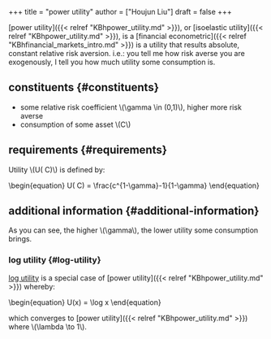 +++
title = "power utility"
author = ["Houjun Liu"]
draft = false
+++

[power utility]({{< relref "KBhpower_utility.md" >}}), or [isoelastic utility]({{< relref "KBhpower_utility.md" >}}), is a [financial econometric]({{< relref "KBhfinancial_markets_intro.md" >}}) is a utility that results absolute, constant relative risk aversion. i.e.: you tell me how risk averse you are exogenously, I tell you how much utility some consumption is.


## constituents {#constituents}

-   some relative risk coefficient \\(\gamma \in (0,1)\\), higher more risk averse
-   consumption of some asset \\(C\\)


## requirements {#requirements}

Utility \\(U( C)\\) is defined by:

\begin{equation}
U( C) = \frac{c^{1-\gamma}-1}{1-\gamma}
\end{equation}


## additional information {#additional-information}

As you can see, the higher \\(\gamma\\), the lower utility some consumption brings.


### log utility {#log-utility}

[log utility](#log-utility) is a special case of [power utility]({{< relref "KBhpower_utility.md" >}}) whereby:

\begin{equation}
U(x) = \log x
\end{equation}

which converges to [power utility]({{< relref "KBhpower_utility.md" >}}) where \\(\lambda \to 1\\).
